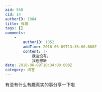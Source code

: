 ```yaml
---
aid: 568
cid: 14
authorID: 1084
title: 有趣
tags: []
comments:
    -
        authorID: 1052
        addTime: 2018-06-09T13:35:00.000Z
        content: |-
            我这没有，  
            我也想听
date: 2018-06-09T10:34:00.000Z
category: 问答
---
```


有没有什么有趣真实的事分享一下啦
